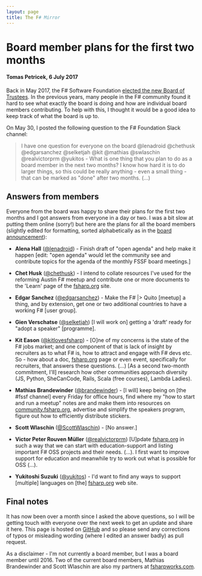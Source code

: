 ```yaml
---
layout: page
title: The F# Mirror
---
```


# Board member plans for the first two months

#### Tomas Petricek, 6 July 2017

Back in May 2017, the F# Software Foundation [elected the new Board of 
Trustees](http://foundation.fsharp.org/2017_annual_members_meeting). In the previous years,
many people in the F# community found it hard to see what exactly the board is doing and 
how are individual board members contributing. To help with this, I thought it would be a good
idea to keep track of what the board is up to.

On May 30, I posted the following question to the F# Foundation Slack channel:

> I have one question for everyone on the board @lenadroid @chethusk @edgarsanchez @selketjah @kit 
> @mathias @swlaschin @realvictorprm @yukitos - What is one thing that you plan to do as a board 
> member in the next two months? I know how hard it is to do larger things, so this could be really 
> anything - even a small thing - that can be marked as "done" after two months. (...)

## Answers from members

Everyone from the board was happy to share their plans for the first two months and I got answers
from everyone in a day or two. I was a bit slow at putting them online (sorry!) but here are the
plans for all the board members (slightly edited for formatting, sorted alphabetically as in the
[board announcement](http://foundation.fsharp.org/2017_annual_members_meeting)):

 * **Alena Hall** ([@lenadroid](http://twitter.com/lenadroid)) - Finish draft of "open agenda" and 
  help make it happen [edit: "open agenda" would let the community see and contribute topics for
  the agenda of the monthly FSSF board meetings.]
  
 * **Chet Husk** ([@chethusk](http://twitter.com/chethusk)) - I intend to collate resources I've used 
  for the reforming Austin F# meetup and contribute one or more documents to the 'Learn' page of the 
  [fsharp.org](http://fsharp.org) site.

 * **Edgar Sanchez** ([@edgarsanchez](http://twitter.com/edgarsanchez)) - Make the F# |> Quito 
  [meetup] a thing, and by extension, get one or two additional countries to have a working F#
  [user group].

 * **Gien Verschatse** ([@selketjah](http://twitter.com/selketjah)) [I will work on] getting a 
  'draft' ready for "adopt a speaker" [programme].

 * **Kit Eason** ([@kitlovesfsharp](https://twitter.com/kitlovesfsharp)) - [O]ne of my concerns is 
  the state of the F# jobs market; and one component of that is lack of insight by recruiters as to 
  what F# is, how to attract and engage with F# devs etc.  So - how about a doc, [fsharp.org](http://fsharp.org) 
  page or even event, specifically for recruiters, that answers these questions. (...)
  [As a second two-month commitment, I'll] research how other communities approach diversity 
  (JS, Python, SheCanCode, Rails, Scala (free courses), Lambda Ladies). 

 * **Mathias Brandewinder** ([@brandewinder](https://twitter.com/brandewinder)) - [I will]
  keep being on [the #fssf channel] every Friday for office hours, find where my "how to start and 
  run a meetup" notes are and make them into resources on [community.fsharp.org](http:community.fsharp.org), 
  advertise and simplify the speakers program, figure out how to efficiently distribute stickers.

 * **Scott Wlaschin** ([@ScottWlaschin](http://twitter.com/ScottWlaschin)) - [No answer.]
 
 * **Victor Peter Rouven Müller** ([@realvictorprm](http://twitter.com/realvictorprm)) [U]pdate 
  [fsharp.org](http://fsharp.org) in such a way that we can start with education-support and listing 
  important F# OSS projects and their needs. (...). I first want to improve support for education 
  and meanwhile try to work out what is possible for OSS (...).

 * **Yukitoshi Suzuki** ([@yukitos](http://twitter.com/yukitos)) - I'd want to find any ways to 
  support [multiple] languages on [the] [fsharp.org](http://fsharp.org) web site.

## Final notes

It has now been over a month since I asked the above questions, so I will be getting touch with 
everyone over the next week to get an update and share it here. This page is hosted on 
[GitHub](https://github.com/the-fsharp-mirror) and so please send any corrections of typos or
misleading wording (where I edited an answer badly) as pull request.

As a disclaimer - I'm not currently a board member, but I was a board member until 2016. Two 
of the current board members, Mathias Brandewinder and Scott Wlaschin are also my partners at
[fsharpworks.com](https://fsharpworks.com/).
